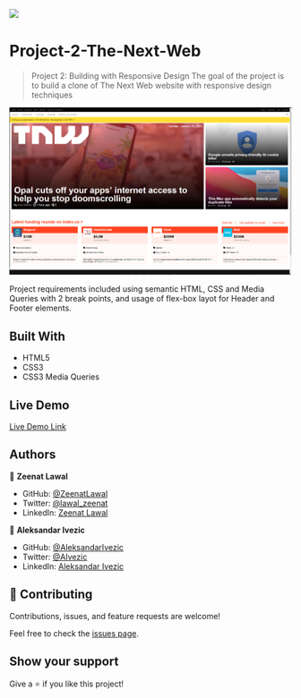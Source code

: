 ![](https://img.shields.io/badge/Microverse-blueviolet)

# Project-2-The-Next-Web

> Project 2: Building with Responsive Design
The goal of the project is to build a clone of The Next Web website with responsive design techniques

![screenshot](Screenshot-tnw.png)

Project requirements included using semantic HTML, CSS and Media Queries with 2 break points, and usage of flex-box layot for Header and Footer elements.

## Built With

- HTML5
- CSS3
- CSS3 Media Queries

## Live Demo

[Live Demo Link](https://zeenatlawal.github.io/Project-2-The-Next-Web/)

## Authors

👤 **Zeenat Lawal**

- GitHub: [@ZeenatLawal](https://github.com/ZeenatLawal)
- Twitter: [@lawal_zeenat](https://twitter.com/lawal_zeenat)
- LinkedIn: [Zeenat Lawal](https://www.linkedin.com/in/zeenat-lawal-665872120/)

👤 **Aleksandar Ivezic**

- GitHub: [@AleksandarIvezic](https://github.com/ShinobiWarior)
- Twitter: [@AIvezic](https://twitter.com/AIvezic)
- LinkedIn: [Aleksandar Ivezic](https://www.linkedin.com/in/aleksandar-ivezi%C4%87-1a6b0391/)

## 🤝 Contributing

Contributions, issues, and feature requests are welcome!

Feel free to check the [issues page](https://github.com/ZeenatLawal/Project-2-The-Next-Web/issues/3).

## Show your support

Give a ⭐️ if you like this project!